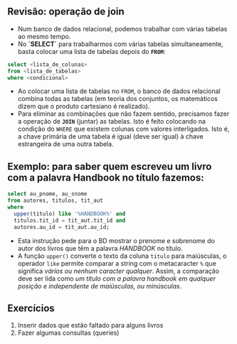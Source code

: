 ## Revisão: operação de **join**

- Num banco de dados relacional, podemos trabalhar com várias tabelas ao mesmo tempo.
- No **´SELECT´** para trabalharmos com várias tabelas simultaneamente, basta colocar uma lista de tabelas depois do **`FROM`**:

```SQL
select <lista_de_colunas>
from <lista_de_tabelas>
where <condicional>
```

- Ao colocar uma lista de tabelas no `FROM`, o banco de dados relacional combina todas as tabelas (em teoria dos conjuntos, os matemáticos dizem que o produto cartesiano é realizado).
- Para eliminar as combinações que não fazem sentido, precisamos fazer a operação de **`JOIN`** (juntar) as tabelas. Isto é feito colocando na condição do `WHERE` que existem colunas com valores interligados. Isto é, a chave primária de uma tabela é igual (deve ser igual) à chave estrangeira de uma outra tabela.

## Exemplo: para saber quem escreveu um livro com a palavra Handbook no título fazemos:

```SQL
select au_pnome, au_snome
from autores, titulos, tit_aut
where
  upper(titulo) like '%HANDBOOK%' and
  titulos.tit_id = tit_aut.tit_id and
  autores.au_id = tit_aut.au_id;
```

- Esta instrução pede para o BD mostrar o prenome e sobrenome do autor dos livros que têm a palavra *HANDBOOK* no título.
- A função `upper()` converte o texto da coluna `titulo` para maiúsculas, o operador `like` permite comparar a string com o metacaracter `%` que significa *vários ou nenhum caracter qualquer*. Assim, a comparação deve ser lida como *um título com a palavra handbook em qualquer posição e independente de maiúsculas, ou minúsculas*.

## Exercícios

1. Inserir dados que estão faltado para alguns livros
2. Fazer algumas consultas (queries)
